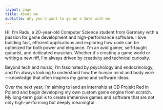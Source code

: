 ```yaml
---
layout: page
title: About me
subtitle: Why you'd want to go on a date with me
---
```


Hi! I'm Radu, a 20-year-old Computer Science student from Germany with a passion for game development and high-performance software. I love building fast, efficient applications and exploring how code can be optimized for both power and elegance. I'm an avid gamer, self-taught guitarist, and dedicated musician. Whether it's creating a game world or writing a new riff, I'm always driven by creativity and technical curiosity.

Beyond tech and music, I’m fascinated by psychology and endocrinology, and I’m always looking to understand how the human mind and body work—knowledge that often inspires my game and software ideas.

Over the next year, I’m aiming to land an internship at CD Projekt Red in Poland and begin developing my own custom game engine from scratch. My long-term goal is to create immersive games and software that are not only high-performing but deeply meaningful.
